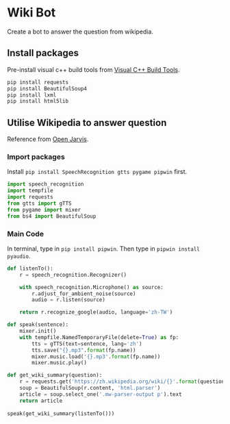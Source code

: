 # Wiki Bot
Create a bot to answer the question from wikipedia.

## Install packages
Pre-install visual c++ build tools from [Visual C++ Build Tools](https://visualstudio.microsoft.com/visual-cpp-build-tools/).

```bash
pip install requests
pip install BeautifulSoup4
pip install lxml
pip install html5lib
```

## Utilise Wikipedia to answer question
Reference from [Open Jarvis](https://www.youtube.com/watch?v=T5UIySP9Owc&feature=youtu.be).

### Import packages
Install `pip install SpeechRecognition gtts pygame pipwin` first.

```python
import speech_recognition
import tempfile
import requests
from gtts import gTTS
from pygame import mixer 
from bs4 import BeautifulSoup
```

### Main Code
In terminal, type in `pip install pipwin`. Then type in `pipwin install pyaudio`.

```python
def listenTo():
    r = speech_recognition.Recognizer()

    with speech_recognition.Microphone() as source:
        r.adjust_for_ambient_noise(source)
        audio = r.listen(source)

    return r.recognize_google(audio, language='zh-TW')

def speak(sentence):
    mixer.init()
    with tempfile.NamedTemporaryFile(delete=True) as fp:
        tts = gTTS(text=sentence, lang='zh')
        tts.save("{}.mp3".format(fp.name))
        mixer.music.load('{}.mp3'.format(fp.name))
        mixer.music.play()

def get_wiki_summary(question):
    r = requests.get('https://zh.wikipedia.org/wiki/{}'.format(question))
    soup = BeautifulSoup(r.content, 'html.parser')
    article = soup.select_one('.mw-parser-output p').text
    return article
    
speak(get_wiki_summary(listenTo()))
```

